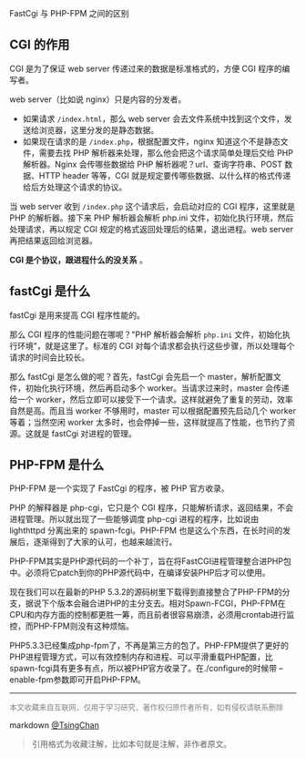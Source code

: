 FastCgi 与 PHP-FPM 之间的区别


  
## CGI 的作用


CGI 是为了保证 web server 传递过来的数据是标准格式的，方便 CGI 程序的编写者。

web server（比如说 nginx）只是内容的分发者。

- 如果请求 `/index.html`，那么 web server 会去文件系统中找到这个文件，发送给浏览器，这里分发的是静态数据。
- 如果现在请求的是 `/index.php`，根据配置文件，nginx 知道这个不是静态文件，需要去找 PHP 解析器来处理，那么他会把这个请求简单处理后交给 PHP 解析器。Nginx 会传哪些数据给 PHP 解析器呢？url、查询字符串、POST 数据、HTTP header 等等，CGI 就是规定要传哪些数据、以什么样的格式传递给后方处理这个请求的协议。

当 web server 收到 `/index.php` 这个请求后，会启动对应的 CGI 程序，这里就是 PHP 的解析器。接下来 PHP 解析器会解析 php.ini 文件，初始化执行环境，然后处理请求，再以规定 CGI 规定的格式返回处理后的结果，退出进程。web server 再把结果返回给浏览器。

**CGI 是个协议，跟进程什么的没关系** 。

## fastCgi 是什么


fastCgi 是用来提高 CGI 程序性能的。

那么 CGI 程序的性能问题在哪呢？"PHP 解析器会解析 `php.ini` 文件，初始化执行环境"，就是这里了。标准的 CGI 对每个请求都会执行这些步骤，所以处理每个请求的时间会比较长。

那么 fastCgi 是怎么做的呢？首先，fastCgi 会先启一个 master，解析配置文件，初始化执行环境，然后再启动多个 worker。当请求过来时，master 会传递给一个 worker，然后立即可以接受下一个请求。这样就避免了重复的劳动，效率自然是高。而且当 worker 不够用时，master 可以根据配置预先启动几个 worker 等着；当然空闲 worker 太多时，也会停掉一些，这样就提高了性能，也节约了资源。这就是 fastCgi 对进程的管理。

## PHP-FPM 是什么


PHP-FPM 是一个实现了 FastCgi 的程序，被 PHP 官方收录。

PHP 的解释器是 php-cgi，它只是个 CGI 程序，只能解析请求，返回结果，不会进程管理。所以就出现了一些能够调度 php-cgi 进程的程序，比如说由 lighthttpd 分离出来的 spawn-fcgi。PHP-FPM 也是这么个东西，在长时间的发展后，逐渐得到了大家的认可，也越来越流行。

PHP-FPM其实是PHP源代码的一个补丁，旨在将FastCGI进程管理整合进PHP包中。必须将它patch到你的PHP源代码中，在编译安装PHP后才可以使用。

现在我们可以在最新的PHP 5.3.2的源码树里下载得到直接整合了PHP-FPM的分支，据说下个版本会融合进PHP的主分支去。相对Spawn-FCGI，PHP-FPM在CPU和内存方面的控制都更胜一筹，而且前者很容易崩溃，必须用crontab进行监控，而PHP-FPM则没有这种烦恼。

PHP5.3.3已经集成php-fpm了，不再是第三方的包了。PHP-FPM提供了更好的PHP进程管理方式，可以有效控制内存和进程、可以平滑重载PHP配置，比spawn-fcgi具有更多有点，所以被PHP官方收录了。在./configure的时候带 –enable-fpm参数即可开启PHP-FPM。


----
<font size=2 color='grey'>本文收藏来自互联网，仅用于学习研究，著作权归原作者所有，如有侵权请联系删除</font>

markdown [@TsingChan](http://www.9ong.com/) 

> 引用格式为收藏注解，比如本句就是注解，非作者原文。
